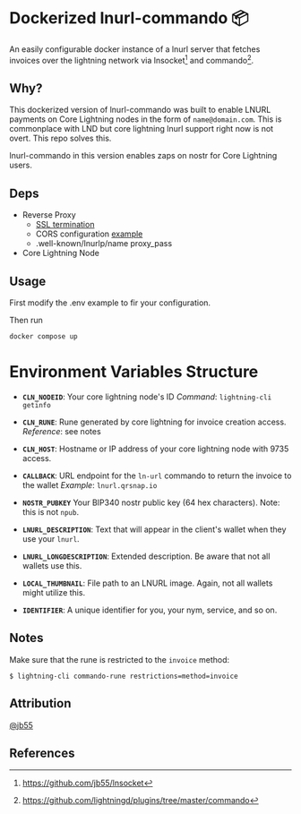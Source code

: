 # Dockerized lnurl-commando 📦

An easily configurable docker instance of a lnurl server that fetches invoices over the lightning network via
lnsocket[^1] and commando[^2].

## Why?
This dockerized version of lnurl-commando was built to enable LNURL payments on Core Lightning nodes in the form of `name@domain.com`. This is commonplace with LND but core lightning lnurl support right now is not overt. This repo solves this.

lnurl-commando in this version enables zaps on nostr for Core Lightning users.

## Deps
- Reverse Proxy
  - [SSL termination](https://docs.nginx.com/nginx/admin-guide/security-controls/terminating-ssl-http/)
  - CORS configuration [example](https://enable-cors.org/server_nginx.html)
  - .well-known/lnurlp/name proxy_pass
- Core Lightning Node

## Usage
First modify the .env example to fir your configuration.

Then run 
```
docker compose up
```
# Environment Variables Structure

- **`CLN_NODEID`**:
  Your core lightning node's ID
  *Command*: `lightning-cli getinfo`

- **`CLN_RUNE`**:
  Rune generated by core lightning for invoice creation access.
  *Reference*: see notes

- **`CLN_HOST`**:
  Hostname or IP address of your core lightning node with 9735 access.

- **`CALLBACK`**:
  URL endpoint for the `ln-url` commando to return the invoice to the wallet
  *Example*: `lnurl.qrsnap.io`

- **`NOSTR_PUBKEY`**
  Your BIP340 nostr public key (64 hex characters). Note: this is not `npub`.

- **`LNURL_DESCRIPTION`**:
  Text that will appear in the client's wallet when they use your `lnurl`.

- **`LNURL_LONGDESCRIPTION`**:
  Extended description. Be aware that not all wallets use this.

- **`LOCAL_THUMBNAIL`**:
  File path to an LNURL image. Again, not all wallets might utilize this.

- **`IDENTIFIER`**:
  A unique identifier for you, your nym, service, and so on.

## Notes
Make sure that the rune is restricted to the `invoice` method:

    $ lightning-cli commando-rune restrictions=method=invoice

## Attribution
[@jb55](https://github.com/jb55)

## References
[^1]: https://github.com/jb55/lnsocket
[^2]: https://github.com/lightningd/plugins/tree/master/commando
